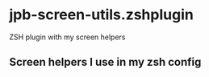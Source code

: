 # jpb-screen-utils.zshplugin
ZSH plugin with my screen helpers

## Screen helpers I use in my zsh config
